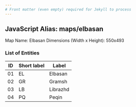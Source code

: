 ```yaml
---
# Front matter (even empty) required for Jekyll to process
---
```


## JavaScript Alias: maps/elbasan

Map Name: Elbasan
Dimensions (Width x Height): 550x493





### List of Entities

ID | Short label | Label
---|---|---|
01|EL|Elbasan
02|GR|Gramsh
03|LB|Librazhd
04|PQ|Peqin

